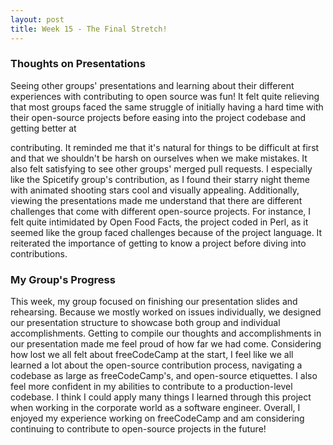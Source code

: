 ```yaml
---
layout: post
title: Week 15 - The Final Stretch!
---
```


### Thoughts on Presentations

Seeing other groups' presentations and learning about their different experiences with contributing to open source was fun! It felt quite relieving that most groups faced the same struggle of initially having a hard time with their open-source projects before easing into the project codebase and getting better at 
<!--more-->
contributing. It reminded me that it's natural for things to be difficult at first and that we shouldn't be harsh on ourselves when we make mistakes. It also felt satisfying to see other groups' merged pull requests. I especially like the Spicetify group's contribution, as I found their starry night theme with animated shooting stars cool and visually appealing. Additionally, viewing the presentations made me understand that there are different challenges that come with different open-source projects. For instance, I felt quite intimidated by Open Food Facts, the project coded in Perl, as it seemed like the group faced challenges because of the project language. It reiterated the importance of getting to know a project before diving into contributions.

### My Group's Progress

This week, my group focused on finishing our presentation slides and rehearsing. Because we mostly worked on issues individually, we designed our presentation structure to showcase both group and individual accomplishments. Getting to compile our thoughts and accomplishments in our presentation made me feel proud of how far we had come. Considering how lost we all felt about freeCodeCamp at the start, I feel like we all learned a lot about the open-source contribution process, navigating a codebase as large as freeCodeCamp's, and open-source etiquettes. I also feel more confident in my abilities to contribute to a production-level codebase. I think I could apply many things I learned through this project when working in the corporate world as a software engineer. Overall, I enjoyed my experience working on freeCodeCamp and am considering continuing to contribute to open-source projects in the future!